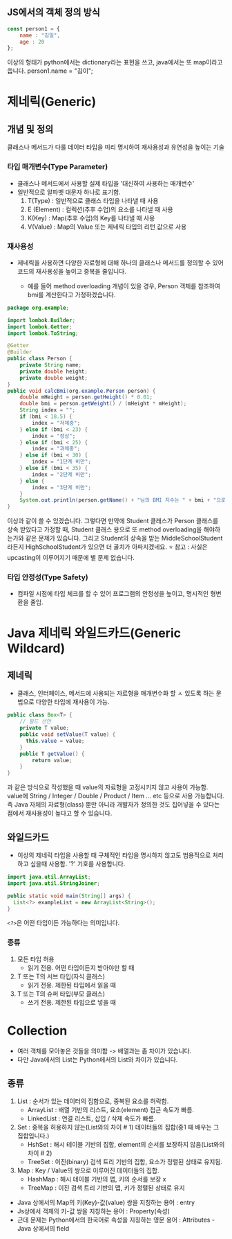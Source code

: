 ## JS에서의 객체 정의 방식
```jsx
const person1 = {
    name : "김일",
    age : 20
};
```
이상의 형태가 python에서는 dictionary라는 표현을 쓰고, java에서는 또 map이라고 씁니다.
person1.name = "김이";

# 제네릭(Generic)
## 개념 및 정의
클래스나 메서드가 다룰 데이터 타입을 미리 명시하여 재사용성과 유연성을 높이는 기술

### 타입 매개변수(Type Parameter)
- 클래스나 메서드에서 사용할 실제 타입을 '대신하여 사용하는 매개변수'
- 일반적으로 알파벳 대문자 하나로 표기함.
    1. T(Type) : 일반적으로 클래스 타입을 나타낼 때 사용
    2. E (Element) : 컬렉션(추후 수업)의 요소를 나타낼 때 사용
    3. K(Key) : Map(추후 수업)의 Key를 나타낼 때 사용
    4. V(Value) : Map의 Value 또는 제네릭 타입의 리턴 값으로 사용
### 재사용성
- 제네릭을 사용하면 다양한 자료형에 대해 하나의 클래스나 메서드를 정의할 수 있어
    코드의 재사용성을 높이고 중복을 줄입니다.

    - 예를 들어 method overloading 개념이 있을 경우, Person 객체를 참조하여
    bmi를 계산한다고 가정하겠습니다.
```java
package org.example;

import lombok.Builder;
import lombok.Getter;
import lombok.ToString;

@Getter
@Builder
public class Person {
    private String name;
    private double height;
    private double weight;
}
public void calcBmi(org.example.Person person) {
    double mHeight = person.getHeight() * 0.01;
    double bmi = person.getWeight() / (mHeight * mHeight);
    String index = "";
    if (bmi < 18.5) {
        index = "저체중";
    } else if (bmi < 23) {
        index = "정상";
    } else if (bmi < 25) {
        index = "과체중";
    } else if (bmi < 30) {
        index = "1단계 비만";
    } else if (bmi < 35) {
        index = "2단계 비만";
    } else {
        index = "3단계 비만";
    }
    System.out.println(person.getName() + "님의 BMI 지수는 " + bmi + "으로 " + index + "입니다.");
}
```
이상과 같이 쓸 수 있겠습니다. 그렇다면 만약에 Student 클래스가 Person 클래스를 상속 받았다고 가정할 때,
Student 클래스 용으로 또 method overloading을 해야하는가와 같은 문제가 있습니다.
그리고 Student의 상속을 받는 MiddleSchoolStudent라든지 HighSchoolStudent가 있으면
더 골치가 아파지겠네요.
⭐ 참고 : 사실은 upcasting이 이루어지기 때문에 별 문제 없습니다.

### 타입 안정성(Type Safety)
- 컴파일 시점에 타입 체크를 할 수 있어 프로그램의 안정성을 높이고, 명시적인 형변환을 줄임.

# Java 제네릭 와일드카드(Generic Wildcard)

## 제네릭
- 클래스, 인터페이스, 메서드에 사용되는 자료형을 매개변수화 할 ㅅ 있도록 하는 문법으로
  다양한 타입에 재사용이 가능.
```java
public class Box<T> {
    // 필드 선언
    private T value;
    public void setValue(T value) {
      this.value = value;
    }
    public T getValue() {
        return value;
    }
}
```
과 같은 방식으로 작성했을 때 value의 자료형을 고정시키지 않고 사용이 가능함.
value에 String / Integer / Double / Product / Item ... etc 등으로 사용 가능합니다.
즉 Java 자체의 자료형(class) 뿐만 아니라 개발자가 정의한 것도 집어넣을 수 있다는 점에서
재사용성이 높다고 할 수 있습니다.

## 와일드카드
- 이상의 제네릭 타입을 사용할 때 구체적인 타입을 명시하지 않고도 범용적으로 처리하고 싶을때 사용함.
  '?' 기호를 사용합니다.

```java
import java.util.ArrayList;
import java.util.StringJoiner;

public static void main(String[] args) {
  List<?> exampleList = new ArrayList<String>();
}
```
`<?>`은 어떤 타입이든 가능하다는 의미입니다.

### 종류
1. 모든 타입 허용
    - 읽기 전용. 어떤 타입이든지 받아야만 할 때
2. T 또는 T의 서브 타입(자식 클래스)
    - 읽기 전용. 제한된 타입에서 읽을 때
3. T 또는 T의 슈퍼 타입(부모 클래스)
    - 쓰기 전용. 제한된 타입으로 넣을 때

# Collection
- 여러 객체를 모아놓은 것들을 의미함 -> 배열과는 좀 차이가 있습니다.
- 다만 Java에서의 List는 Python에서의 List와 차이가 있습니다.

## 종류
1. List : 순서가 있는 데이터의 집합으로, 중복된 요소를 허락함.
    - ArrayList : 배열 기반의 리스트, 요소(element) 접근 속도가 빠름.
    - LinkedList : 연결 리스트, 삽입 / 삭제 속도가 빠름.
2. Set : 중복을 허용하지 않는(List와의 차이 # 1) 데이터들의 집합(중1 때 배우는 그 집합입니다.)
    - HshSet : 해시 테이블 기반의 집합, element의 순서를 보장하지 않음(List와의 차이 # 2)
    - TreeSet : 이진(binary) 검색 트리 기반의 집합, 요소가 정렬된 상태로 유지됨.
3. Map : Key / Value의 쌍으로 이루어진 데이터들의 집합.
    - HashMap : 해시 테이블 기반의 맵, 키의 순서를 보장 x
    - TreeMap : 이진 검색 트리 기반의 맵, 키가 정렬된 상태로 유지

* Java 상에서의 Map의 키(Key)-값(value) 쌍을 지칭하는 용어 : entry
* Js상에서 객체의 키-값 쌍을 지칭하는 용어 : Property(속성)
* 근데 문제는 Python에서의 한국어로 속성을 지칭하는 영문 용어 : Attributes - Java 상에서의 field
